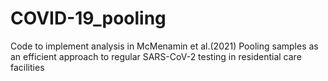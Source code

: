 # COVID-19_pooling
Code to implement analysis in McMenamin et al.(2021) Pooling samples as an efficient approach to regular SARS-CoV-2 testing in residential care facilities 
